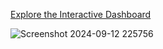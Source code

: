 <a href="https://rb.gy/dqzfwq">Explore the Interactive Dashboard</a>

![Screenshot 2024-09-12 225756](https://github.com/user-attachments/assets/2101d712-1e89-4db5-826c-b6777817037f)
